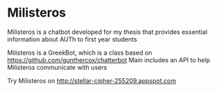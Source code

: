 # Milisteros
Milisteros is a chatbot developed for my thesis that provides essential information about AUTh to first year students


Milisteros is a GreekBot, which is a class based on https://github.com/gunthercox/chatterbot
Main includes an API to help Milisteros communicate with users

Try Milisteros on http://stellar-cipher-255209.appspot.com

